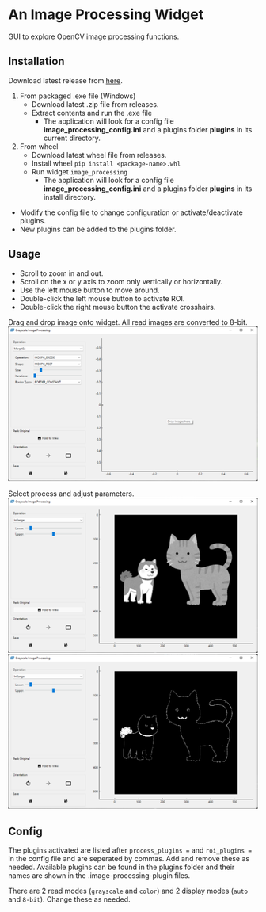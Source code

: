 # An Image Processing Widget

GUI to explore OpenCV image processing functions.

## Installation

Download latest release from [here](https://github.com/fukuda-lab-saga/image-processing-widget/releases/latest/).

1. From packaged .exe file (Windows)
    - Download latest .zip file from releases.
    - Extract contents and run the .exe file
        - The application will look for a config file **image_processing_config.ini** and a plugins folder **plugins**
          in its current directory.
2. From wheel
    - Download latest wheel file from releases.
    - Install wheel `pip install <package-name>.whl`
    - Run widget `image_processing`
        - The application will look for a config file **image_processing_config.ini** and a plugins folder **plugins**
          in its install directory.
      
- Modify the config file to change configuration or activate/deactivate plugins.
- New plugins can be added to the plugins folder.

## Usage

- Scroll to zoom in and out.
- Scroll on the x or y axis to zoom only vertically or horizontally.
- Use the left mouse button to move around.
- Double-click the left mouse button to activate ROI.
- Double-click the right mouse button the activate crosshairs.

Drag and drop image onto widget. All read images are converted to 8-bit.
![Screenshot 1](/screenshots/screenshot1.png?raw=true "Screenshot 1")

Select process and adjust parameters.
![Screenshot 2](/screenshots/screenshot2.png?raw=true "Screenshot 2")
![Screenshot 3](/screenshots/screenshot3.png?raw=true "Screenshot 3")

## Config

The plugins activated are listed after `process_plugins =` and `roi_plugins =`  in the config file and are seperated by
commas.
Add and remove these as needed. Available plugins can be found in the plugins folder and their names are shown in the
.image-processing-plugin files.

There are 2 read modes (`grayscale` and `color`) and 2 display modes  (`auto` and `8-bit`). Change these as needed.
